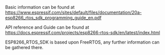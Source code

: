 Basic information can be found at https://www.espressif.com/sites/default/files/documentation/20a-esp8266_rtos_sdk_programming_guide_en.pdf

API reference and Guide can be found at https://docs.espressif.com/projects/esp8266-rtos-sdk/en/latest/index.html

ESP8266_RTOS_SDK is based upon FreeRTOS, any further information can be gathered there.